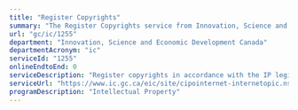 ```yaml
---
title: "Register Copyrights"
summary: "The Register Copyrights service from Innovation, Science and Economic Development Canada is not available end-to-end online, according to the GC Service Inventory."
url: "gc/ic/1255"
department: "Innovation, Science and Economic Development Canada"
departmentAcronym: "ic"
serviceId: "1255"
onlineEndtoEnd: 0
serviceDescription: "Register copyrights in accordance with the IP legislative framework."
serviceUrl: "https://www.ic.gc.ca/eic/site/cipointernet-internetopic.nsf/eng/wr03915.html"
programDescription: "Intellectual Property"
---
```

